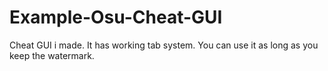 # Example-Osu-Cheat-GUI
Cheat GUI i made. It has working tab system. You can use it as long as you keep the watermark.
